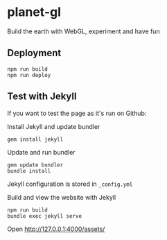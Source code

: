# planet-gl
Build the earth with WebGL, experiment and have fun


## Deployment

    npm run build
    npm run deploy

## Test with Jekyll

If you want to test the page as it's run on Github:

Install Jekyll and update bundler

    gem install jekyll

Update and run bundler 

    gem update bundler
    bundle install

Jekyll configuration is stored in `_config.yml`

Build and view the website with Jekyll 

    npm run build
    bundle exec jekyll serve

Open http://127.0.0.1:4000/assets/


